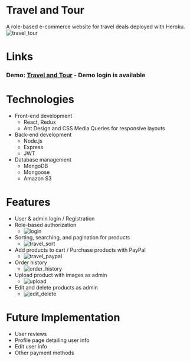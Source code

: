# Travel and Tour 
A role-based e-commerce website for travel deals deployed with Heroku.
![travel_tour](https://user-images.githubusercontent.com/51396212/113906800-7d187280-9789-11eb-88f6-397b3d9cdbf6.png)

# Links
### Demo: [Travel and Tour](https://travel-and-tour-509.herokuapp.com/) - Demo login is available

# Technologies
- Front-end development
	- React, Redux
	- Ant Design and CSS Media Queries for responsive layouts
- Back-end development
	- Node.js
	- Express
	- JWT
- Database management
	- MongoDB
	- Mongoose
	- Amazon S3
	
# Features
- User & admin login / Registration
- Role-based authorization
	- ![login](https://user-images.githubusercontent.com/51396212/113978940-74f81b80-97f9-11eb-8d65-b8ca672c2e4a.png)
- Sorting, searching, and pagination for products
	- ![travel_sort](https://user-images.githubusercontent.com/51396212/114080995-e28b6280-9860-11eb-8cf2-c3ba272d5cea.gif) 
- Add products to cart / Purchase products with PayPal
	- ![travel_paypal](https://user-images.githubusercontent.com/51396212/114082534-b7a20e00-9862-11eb-94e7-7781ec7aefc3.gif) 
- Order history
	- ![order_history](https://user-images.githubusercontent.com/51396212/114082677-e1f3cb80-9862-11eb-9481-0e427e9bfbaf.png) 
- Upload product with images as admin
	- ![upload](https://user-images.githubusercontent.com/51396212/113978936-732e5800-97f9-11eb-85ff-c3ce87f893dd.png)
- Edit and delete products as admin
	- ![edit_delete](https://user-images.githubusercontent.com/51396212/113978932-70336780-97f9-11eb-9ea4-288b1232adee.png)

# Future Implementation
- User reviews
- Profile page detailing user info
- Edit user info
- Other payment methods
